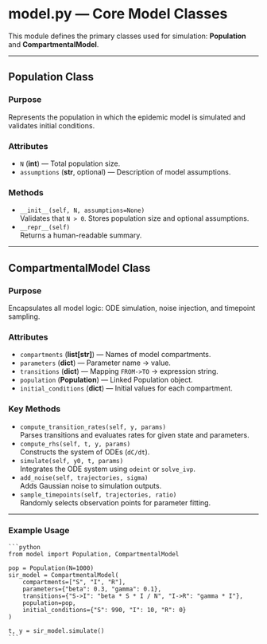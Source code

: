 # model.py — Core Model Classes

This module defines the primary classes used for simulation: **Population** and **CompartmentalModel**.

---

## Population Class

### Purpose
Represents the population in which the epidemic model is simulated and validates initial conditions.

### Attributes
- `N` (**int**) — Total population size.
- `assumptions` (**str**, optional) — Description of model assumptions.

### Methods
- `__init__(self, N, assumptions=None)`  
  Validates that `N > 0`. Stores population size and optional assumptions.
- `__repr__(self)`  
  Returns a human-readable summary.

---

## CompartmentalModel Class

### Purpose
Encapsulates all model logic: ODE simulation, noise injection, and timepoint sampling.

### Attributes
- `compartments` (**list[str]**) — Names of model compartments.
- `parameters` (**dict**) — Parameter name → value.
- `transitions` (**dict**) — Mapping `FROM->TO` → expression string.
- `population` (**Population**) — Linked Population object.
- `initial_conditions` (**dict**) — Initial values for each compartment.

### Key Methods
- `compute_transition_rates(self, y, params)`  
  Parses transitions and evaluates rates for given state and parameters.
- `compute_rhs(self, t, y, params)`  
  Constructs the system of ODEs (`dC/dt`).
- `simulate(self, y0, t, params)`  
  Integrates the ODE system using `odeint` or `solve_ivp`.
- `add_noise(self, trajectories, sigma)`  
  Adds Gaussian noise to simulation outputs.
- `sample_timepoints(self, trajectories, ratio)`  
  Randomly selects observation points for parameter fitting.

---

### Example Usage
    ```python
    from model import Population, CompartmentalModel

    pop = Population(N=1000)
    sir_model = CompartmentalModel(
        compartments=["S", "I", "R"],
        parameters={"beta": 0.3, "gamma": 0.1},
        transitions={"S->I": "beta * S * I / N", "I->R": "gamma * I"},
        population=pop,
        initial_conditions={"S": 990, "I": 10, "R": 0}
    )

    t, y = sir_model.simulate()
    ```
